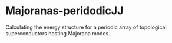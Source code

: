 # Majoranas-peridodicJJ
Calculating the energy structure for a periodic array of topological superconductors hosting Majorana modes.
